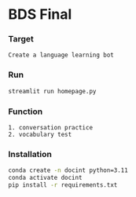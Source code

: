 # BDS Final
### Target
```
Create a language learning bot
```

### Run
```bash
streamlit run homepage.py
```

### Function
```
1. conversation practice
2. vocabulary test
```

### Installation
```bash
conda create -n docint python=3.11
conda activate docint
pip install -r requirements.txt
```

